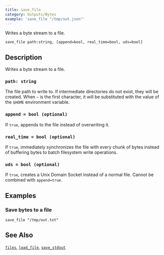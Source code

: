 ```yaml
---
title: save_file
category: Outputs/Bytes
example: 'save_file "/tmp/out.json"'
---
```

Writes a byte stream to a file.

```tql
save_file path:string, [append=bool, real_time=bool, uds=bool]
```

## Description

Writes a byte stream to a file.

### `path: string`

The file path to write to. If intermediate directories do not exist, they will
be created. When `~` is the first character, it will be substituted with the
value of the `$HOME` environment variable.

### `append = bool (optional)`

If `true`, appends to the file instead of overwriting it.

### `real_time = bool (optional)`

If `true`, immediately synchronizes the file with every chunk of bytes instead
of buffering bytes to batch filesystem write operations.

### `uds = bool (optional)`

If `true`, creates a Unix Domain Socket instead of a normal file. Cannot be
combined with `append=true`.

## Examples

### Save bytes to a file

```tql
save_file "/tmp/out.txt"
```

## See Also

[`files`](/reference/operators/files),
[`load_file`](/reference/operators/load_file),
[`save_stdout`](/reference/operators/save_stdout)
